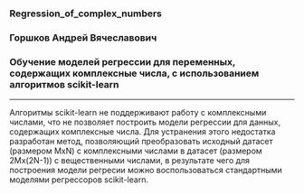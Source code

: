 ### Regression_of_complex_numbers
### Горшков Андрей Вячеславович
### Обучение моделей регрессии для переменных, содержащих комплексные числа, с использованием алгоритмов scikit-learn
------------------------------------------

Алгоритмы scikit-learn не поддерживают работу с комплексными числами, что не позволяет построить модели регрессии для данных, содержащих комплексные числа. Для устранения этого недостатка разработан метод, позволяющий преобразовать исходный датасет (размером MxN) с комплексными числами в датасет (размером 2Mx(2N-1)) с вещественными числами, в результате чего для построения модели регресии можно воспользоваться стандартными моделями регрессоров scikit-learn.
